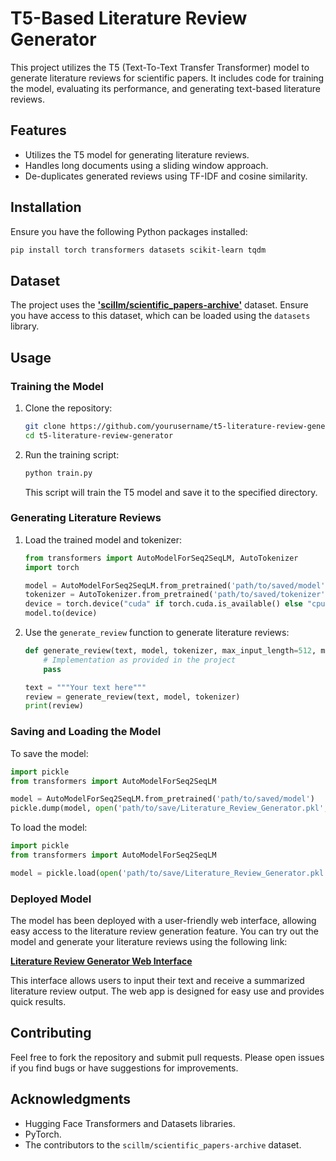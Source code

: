 # T5-Based Literature Review Generator

This project utilizes the T5 (Text-To-Text Transfer Transformer) model to generate literature reviews for scientific papers. It includes code for training the model, evaluating its performance, and generating text-based literature reviews.

## Features

-  Utilizes the T5 model for generating literature reviews.
-  Handles long documents using a sliding window approach.
-  De-duplicates generated reviews using TF-IDF and cosine similarity.

## Installation

Ensure you have the following Python packages installed:

```bash
pip install torch transformers datasets scikit-learn tqdm
```

## Dataset

The project uses the **['scillm/scientific_papers-archive'](https://huggingface.co/datasets/scillm/scientific_papers-archive)** dataset. Ensure you have access to this dataset, which can be loaded using the `datasets` library.

## Usage

### Training the Model

1. Clone the repository:

    ```bash
    git clone https://github.com/yourusername/t5-literature-review-generator.git
    cd t5-literature-review-generator
    ```

2. Run the training script:

    ```bash
    python train.py
    ```

   This script will train the T5 model and save it to the specified directory.

### Generating Literature Reviews

1. Load the trained model and tokenizer:

    ```python
    from transformers import AutoModelForSeq2SeqLM, AutoTokenizer
    import torch

    model = AutoModelForSeq2SeqLM.from_pretrained('path/to/saved/model')
    tokenizer = AutoTokenizer.from_pretrained('path/to/saved/tokenizer')
    device = torch.device("cuda" if torch.cuda.is_available() else "cpu")
    model.to(device)
    ```

2. Use the `generate_review` function to generate literature reviews:

    ```python
    def generate_review(text, model, tokenizer, max_input_length=512, max_target_length=128):
        # Implementation as provided in the project
        pass

    text = """Your text here"""
    review = generate_review(text, model, tokenizer)
    print(review)
    ```

### Saving and Loading the Model

To save the model:

```python
import pickle
from transformers import AutoModelForSeq2SeqLM

model = AutoModelForSeq2SeqLM.from_pretrained('path/to/saved/model')
pickle.dump(model, open('path/to/save/Literature_Review_Generator.pkl', 'wb'))
```

To load the model:

```python
import pickle
from transformers import AutoModelForSeq2SeqLM

model = pickle.load(open('path/to/save/Literature_Review_Generator.pkl', 'rb'))
```

### Deployed Model

The model has been deployed with a user-friendly web interface, allowing easy access to the literature review generation feature. You can try out the model and generate your literature reviews using the following link:

**[Literature Review Generator Web Interface](https://your-deployment-link.com)**

This interface allows users to input their text and receive a summarized literature review output. The web app is designed for easy use and provides quick results.

## Contributing

Feel free to fork the repository and submit pull requests. Please open issues if you find bugs or have suggestions for improvements.

## Acknowledgments

- Hugging Face Transformers and Datasets libraries.
- PyTorch.
- The contributors to the `scillm/scientific_papers-archive` dataset.
